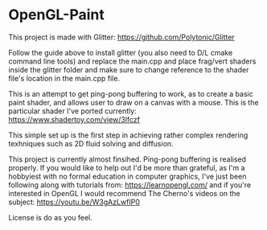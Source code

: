 # OpenGL-Paint

This project is made with Glitter: https://github.com/Polytonic/Glitter

Follow the guide above to install glitter (you also need to D/L cmake command line tools) and replace the main.cpp and place frag/vert shaders inside the glitter folder and make sure to change reference to the shader file's location in the main.cpp file.

This is an attempt to get ping-pong buffering to work, as to create a basic paint shader, and allows user to draw on a canvas with a mouse. This is the particular
shader I've ported currently: https://www.shadertoy.com/view/3lfczf

This simple set up is the first step in achieving rather complex rendering texhniques such as 2D fluid solving and diffusion.

This project is currently almost finsihed. Ping-pong buffering is realised properly. If you would like to help out I'd be more than grateful, as I'm a hobbyiest with no formal education in computer graphics, I've just been following along with tutorials from: https://learnopengl.com/ and if you're interested in OpenGL I would recommend The Cherno's videos on the subject: https://youtu.be/W3gAzLwfIP0

License is do as you feel.

